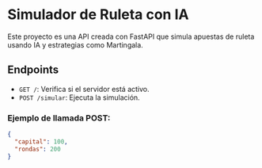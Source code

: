 # Simulador de Ruleta con IA

Este proyecto es una API creada con FastAPI que simula apuestas de ruleta usando IA y estrategias como Martingala.

## Endpoints

- `GET /`: Verifica si el servidor está activo.
- `POST /simular`: Ejecuta la simulación.

### Ejemplo de llamada POST:

```json
{
  "capital": 100,
  "rondas": 200
}
```
